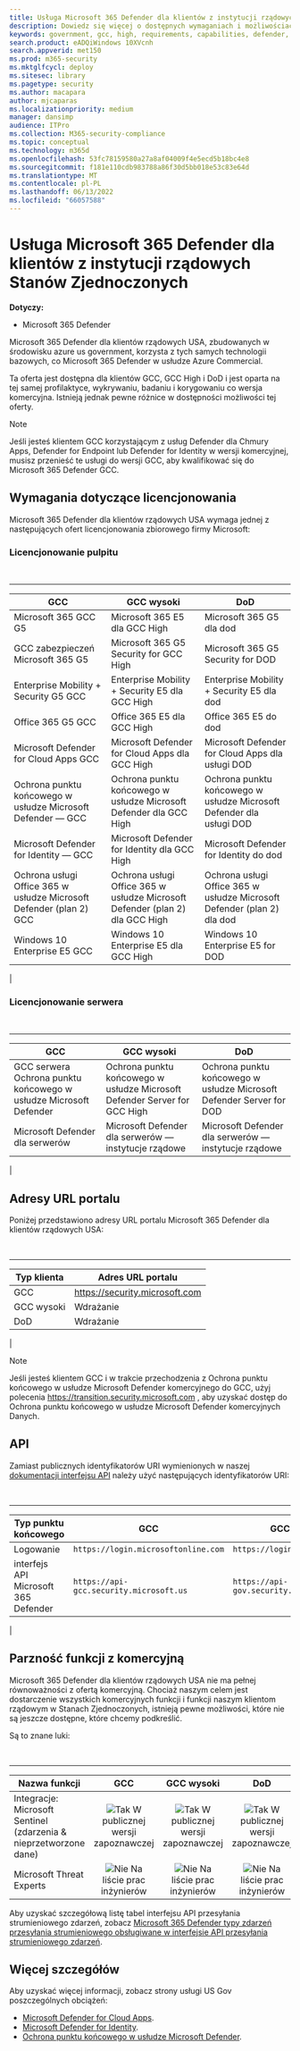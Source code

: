 ```yaml
---
title: Usługa Microsoft 365 Defender dla klientów z instytucji rządowych Stanów Zjednoczonych
description: Dowiedz się więcej o dostępnych wymaganiach i możliwościach Microsoft 365 Defender dla klientów rządowych USA
keywords: government, gcc, high, requirements, capabilities, defender, Microsoft 365 Defender, xdr, dod
search.product: eADQiWindows 10XVcnh
search.appverid: met150
ms.prod: m365-security
ms.mktglfcycl: deploy
ms.sitesec: library
ms.pagetype: security
ms.author: macapara
author: mjcaparas
ms.localizationpriority: medium
manager: dansimp
audience: ITPro
ms.collection: M365-security-compliance
ms.topic: conceptual
ms.technology: m365d
ms.openlocfilehash: 53fc78159580a27a8af04009f4e5ecd5b18bc4e8
ms.sourcegitcommit: f181e110cdb983788a86f30d5bb018e53c83e64d
ms.translationtype: MT
ms.contentlocale: pl-PL
ms.lasthandoff: 06/13/2022
ms.locfileid: "66057588"
---
```

# <a name="microsoft-365-defender-for-us-government-customers"></a>Usługa Microsoft 365 Defender dla klientów z instytucji rządowych Stanów Zjednoczonych

**Dotyczy:**
- Microsoft 365 Defender

Microsoft 365 Defender dla klientów rządowych USA, zbudowanych w środowisku azure us government, korzysta z tych samych technologii bazowych, co Microsoft 365 Defender w usłudze Azure Commercial.

Ta oferta jest dostępna dla klientów GCC, GCC High i DoD i jest oparta na tej samej profilaktyce, wykrywaniu, badaniu i korygowaniu co wersja komercyjna. Istnieją jednak pewne różnice w dostępności możliwości tej oferty.

> [!NOTE]
> Jeśli jesteś klientem GCC korzystającym z usług Defender dla Chmury Apps, Defender for Endpoint lub Defender for Identity w wersji komercyjnej, musisz przenieść te usługi do wersji GCC, aby kwalifikować się do Microsoft 365 Defender GCC.

## <a name="licensing-requirements"></a>Wymagania dotyczące licencjonowania

Microsoft 365 Defender dla klientów rządowych USA wymaga jednej z następujących ofert licencjonowania zbiorowego firmy Microsoft:

### <a name="desktop-licensing"></a>Licencjonowanie pulpitu

<br />

****

|GCC|GCC wysoki|DoD|
|---|---|---|
|Microsoft 365 GCC G5|Microsoft 365 E5 dla GCC High|Microsoft 365 G5 dla dod|
|GCC zabezpieczeń Microsoft 365 G5|Microsoft 365 G5 Security for GCC High|Microsoft 365 G5 Security for DOD|
|Enterprise Mobility + Security G5 GCC|Enterprise Mobility + Security E5 dla GCC High|Enterprise Mobility + Security E5 dla dod|
|Office 365 G5 GCC|Office 365 E5 dla GCC High|Office 365 E5 do dod|
|Microsoft Defender for Cloud Apps GCC|Microsoft Defender for Cloud Apps dla GCC High|Microsoft Defender for Cloud Apps dla usługi DOD|
|Ochrona punktu końcowego w usłudze Microsoft Defender — GCC|Ochrona punktu końcowego w usłudze Microsoft Defender dla GCC High|Ochrona punktu końcowego w usłudze Microsoft Defender dla usługi DOD|
|Microsoft Defender for Identity — GCC|Microsoft Defender for Identity dla GCC High|Microsoft Defender for Identity do dod|
|Ochrona usługi Office 365 w usłudze Microsoft Defender (plan 2) GCC|Ochrona usługi Office 365 w usłudze Microsoft Defender (plan 2) dla GCC High|Ochrona usługi Office 365 w usłudze Microsoft Defender (plan 2) dla dod|
|Windows 10 Enterprise E5 GCC|Windows 10 Enterprise E5 dla GCC High|Windows 10 Enterprise E5 for DOD|
|

### <a name="server-licensing"></a>Licencjonowanie serwera

<br />

****

|GCC|GCC wysoki|DoD|
|---|---|---|
|GCC serwera Ochrona punktu końcowego w usłudze Microsoft Defender|Ochrona punktu końcowego w usłudze Microsoft Defender Server for GCC High|Ochrona punktu końcowego w usłudze Microsoft Defender Server for DOD|
|Microsoft Defender dla serwerów|Microsoft Defender dla serwerów — instytucje rządowe|Microsoft Defender dla serwerów — instytucje rządowe|
|

## <a name="portal-urls"></a>Adresy URL portalu

Poniżej przedstawiono adresy URL portalu Microsoft 365 Defender dla klientów rządowych USA:

<br />

****

|Typ klienta|Adres URL portalu|
|---|---|
|GCC|<https://security.microsoft.com>|
|GCC wysoki|Wdrażanie|
|DoD|Wdrażanie|
|
> [!NOTE]
> Jeśli jesteś klientem GCC i w trakcie przechodzenia z Ochrona punktu końcowego w usłudze Microsoft Defender komercyjnego do GCC, użyj polecenia https://transition.security.microsoft.com , aby uzyskać dostęp do Ochrona punktu końcowego w usłudze Microsoft Defender komercyjnych Danych.

## <a name="api"></a>API

Zamiast publicznych identyfikatorów URI wymienionych w naszej [dokumentacji interfejsu API](api-overview.md) należy użyć następujących identyfikatorów URI:

<br />

****

|Typ punktu końcowego|GCC|GCC High & DoD|
|---|---|---|
|Logowanie|`https://login.microsoftonline.com`|`https://login.microsoftonline.us`|
|interfejs API Microsoft 365 Defender|`https://api-gcc.security.microsoft.us`|`https://api-gov.security.microsoft.us`|
|

## <a name="feature-parity-with-commercial"></a>Parzność funkcji z komercyjną

Microsoft 365 Defender dla klientów rządowych USA nie ma pełnej równoważności z ofertą komercyjną. Chociaż naszym celem jest dostarczenie wszystkich komercyjnych funkcji i funkcji naszym klientom rządowym w Stanach Zjednoczonych, istnieją pewne możliwości, które nie są jeszcze dostępne, które chcemy podkreślić.

Są to znane luki:

<br />

****

|Nazwa funkcji|GCC|GCC wysoki|DoD|
|---|:---:|:---:|:---:|
|Integracje: Microsoft Sentinel (zdarzenia & nieprzetworzone dane)|![Tak](../defender-endpoint/images/svg/check-yes.svg) W publicznej wersji zapoznawczej|![Tak](../defender-endpoint/images/svg/check-yes.svg) W publicznej wersji zapoznawczej|![Tak](../defender-endpoint/images/svg/check-yes.svg) W publicznej wersji zapoznawczej|
|Microsoft Threat Experts|![Nie](../defender-endpoint/images/svg/check-no.svg) Na liście prac inżynierów|![Nie](../defender-endpoint/images/svg/check-no.svg) Na liście prac inżynierów|![Nie](../defender-endpoint/images/svg/check-no.svg) Na liście prac inżynierów|

Aby uzyskać szczegółową listę tabel interfejsu API przesyłania strumieniowego zdarzeń, zobacz [Microsoft 365 Defender typy zdarzeń przesyłania strumieniowego obsługiwane w interfejsie API przesyłania strumieniowego zdarzeń](supported-event-types.md).

## <a name="more-details"></a>Więcej szczegółów

Aby uzyskać więcej informacji, zobacz strony usługi US Gov poszczególnych obciążeń:

- [Microsoft Defender for Cloud Apps](/enterprise-mobility-security/solutions/ems-cloud-app-security-govt-service-description).
- [Microsoft Defender for Identity](/enterprise-mobility-security/solutions/ems-mdi-govt-service-description).
- [Ochrona punktu końcowego w usłudze Microsoft Defender](/microsoft-365/security/defender-endpoint/gov).
